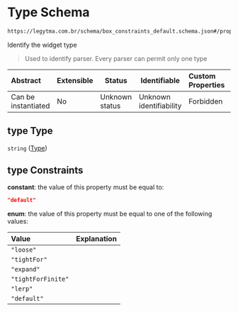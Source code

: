# Type Schema

```txt
https://legytma.com.br/schema/box_constraints_default.schema.json#/properties/type
```

Identify the widget type


> Used to identify parser. Every parser can permit only one type
>

| Abstract            | Extensible | Status         | Identifiable            | Custom Properties | Additional Properties | Access Restrictions | Defined In                                                                                                    |
| :------------------ | ---------- | -------------- | ----------------------- | :---------------- | --------------------- | ------------------- | ------------------------------------------------------------------------------------------------------------- |
| Can be instantiated | No         | Unknown status | Unknown identifiability | Forbidden         | Allowed               | none                | [box_constraints_default.schema.json\*](../schema/box_constraints_default.schema.json) |

## type Type

`string` ([Type](box_constraints_default-properties-type.md))

## type Constraints

**constant**: the value of this property must be equal to:

```json
"default"
```

**enum**: the value of this property must be equal to one of the following values:

| Value              | Explanation |
| :----------------- | ----------- |
| `"loose"`          |             |
| `"tightFor"`       |             |
| `"expand"`         |             |
| `"tightForFinite"` |             |
| `"lerp"`           |             |
| `"default"`        |             |
